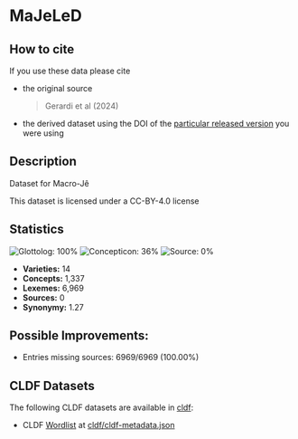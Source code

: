 # MaJeLeD

## How to cite

If you use these data please cite
- the original source
  > Gerardi et al (2024)
- the derived dataset using the DOI of the [particular released version](../../releases/) you were using

## Description


Dataset for Macro-Jê

This dataset is licensed under a CC-BY-4.0 license

## Statistics


![Glottolog: 100%](https://img.shields.io/badge/Glottolog-100%25-brightgreen.svg "Glottolog: 100%")
![Concepticon: 36%](https://img.shields.io/badge/Concepticon-36%25-red.svg "Concepticon: 36%")
![Source: 0%](https://img.shields.io/badge/Source-0%25-red.svg "Source: 0%")

- **Varieties:** 14
- **Concepts:** 1,337
- **Lexemes:** 6,969
- **Sources:** 0
- **Synonymy:** 1.27

## Possible Improvements:



- Entries missing sources: 6969/6969 (100.00%)

## CLDF Datasets

The following CLDF datasets are available in [cldf](cldf):

- CLDF [Wordlist](https://github.com/cldf/cldf/tree/master/modules/Wordlist) at [cldf/cldf-metadata.json](cldf/cldf-metadata.json)